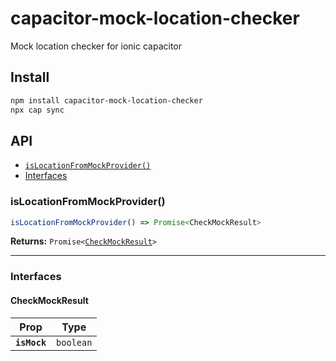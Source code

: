 # capacitor-mock-location-checker

Mock location checker for ionic capacitor

## Install

```bash
npm install capacitor-mock-location-checker
npx cap sync
```

## API

<docgen-index>

* [`isLocationFromMockProvider()`](#islocationfrommockprovider)
* [Interfaces](#interfaces)

</docgen-index>

<docgen-api>
<!--Update the source file JSDoc comments and rerun docgen to update the docs below-->

### isLocationFromMockProvider()

```typescript
isLocationFromMockProvider() => Promise<CheckMockResult>
```

**Returns:** <code>Promise&lt;<a href="#checkmockresult">CheckMockResult</a>&gt;</code>

--------------------


### Interfaces


#### CheckMockResult

| Prop         | Type                 |
| ------------ | -------------------- |
| **`isMock`** | <code>boolean</code> |

</docgen-api>

